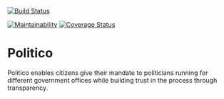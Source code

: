 [![Build Status](https://travis-ci.org/Hoxtygen/Politico.svg?branch=develop)](https://travis-ci.org/Hoxtygen/Politico)

[![Maintainability](https://api.codeclimate.com/v1/badges/d4a696665404417d1c2d/maintainability)](https://codeclimate.com/github/Hoxtygen/Politico/maintainability)
[![Coverage Status](https://coveralls.io/repos/github/Hoxtygen/Politico/badge.svg?branch=develop)](https://coveralls.io/github/Hoxtygen/Politico?branch=develop)

# Politico
Politico enables citizens give their mandate to politicians running for different government offices while building trust in the process through transparency.


